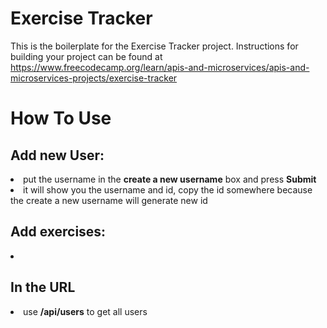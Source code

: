 # Exercise Tracker

This is the boilerplate for the Exercise Tracker project. Instructions for building your project can be found at https://www.freecodecamp.org/learn/apis-and-microservices/apis-and-microservices-projects/exercise-tracker

# How To Use
<h2>Add new User: </h2>
<li>put the username in the  <b>create a new username</b> box and press <b>Submit</b></li>
<li>it will show you the username and id, copy the id somewhere because the create a new username will generate new id</li>

<h2>Add exercises: </h2>
<li></li>

<h2>In the URL</h2>
<li>use <b>/api/users</b> to get all users</li>